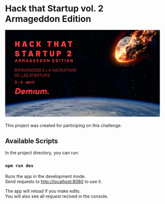 # Hack that Startup vol. 2 Armageddon Edition

 ![](https://raw.githubusercontent.com/nuwe-io/files_storage/main/Hacks/Demium/HTS2.png)<br/><br/>
 This project was created for participing on this challenge.

## Available Scripts

In the project directory, you can run:

### `npm run dev`

Runs the app in the development mode.\
Send requests to [http://localhost:8080](http://localhost:8080) to use it.

The app will reload if you make edits.\
You will also see all request recived in the console.
